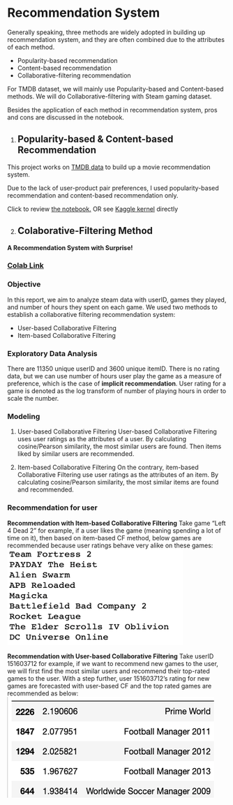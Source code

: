 # Recommendation System

Generally speaking, three methods are widely adopted in building up recommendation system, and they are often combined due to the attributes of each method.

- Popularity-based recommendation
- Content-based recommendation
- Collaborative-filtering recommendation

For TMDB dataset, we will mainly use Popularity-based and Content-based methods. We will do Collaborative-filtering with Steam gaming dataset.

Besides the application of each method in recommendation system, pros and cons are discussed in the notebook.

1. ## Popularity-based & Content-based Recommendation

This project works on [TMDB data](https://www.kaggle.com/tmdb/tmdb-movie-metadata) to build up a movie recommendation system.

Due to the lack of user-product pair preferences, I used popularity-based recommendation and content-based recommendation only.

Click to review [the notebook.](https://github.com/melodydadada/Recommendation-System/blob/master/TMDB%20movie%20rating.ipynb) OR see [Kaggle kernel](https://www.kaggle.com/chenma/recommendation-system-with-tmdb-movie-data) directly

2. ## Colaborative-Filtering Method
**A Recommendation System with Surprise!**

### [Colab Link](https://colab.research.google.com/drive/1xBFFFeDAoFtzvPUE3HG9ctWVO980frIc)
### Objective
In this report, we aim to analyze steam data with userID, games they played, and number of hours they spent on each game.
We used two methods to establish a collaborative filtering recommendation system:
- User-based Collaborative Filtering
- Item-based Collaborative Filtering

### Exploratory Data Analysis
There are 11350 unique userID and 3600 unique itemID. There is no rating data, but we can use number of hours user play the game as a measure of preference, which is the case of **implicit recommendation**.
User rating for a game is denoted as the log transform of number of playing hours in order to scale the number.

### Modeling
1. User-based Collaborative Filtering
User-based Collaborative Filtering uses user ratings as the attributes of a user. By calculating cosine/Pearson similarity, the most similar users are found. Then items liked by similar users are recommended.

2. Item-based Collaborative Filtering
On the contrary, item-based Collaborative Filtering use user ratings as the attributes of an item. By calculating cosine/Pearson similarity, the most similar items are found and recommended.


### Recommendation for user
**Recommendation with Item-based Collaborative Filtering**
Take game “Left 4 Dead 2” for example, if a user likes the game (meaning spending a lot of time on it), then based on item-based CF method, below games are recommended because user ratings behave very alike on these games:
![imge1](/images/Picture1.png)

**Recommendation with User-based Collaborative Filtering**
Take userID 151603712 for example, if we want to recommend new games to the user, we will first find the most similar users and recommend their top-rated games to the user. With a step further, user 151603712’s rating for new games are forecasted with user-based CF and the top rated games are recommended as below:
![imge1](/images/Picture2.png)
